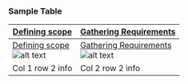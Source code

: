 ### Sample Table


| [Defining scope](https://www.google.com/) | [Gathering Requirements](https://www.google.com/) |
| ----------------------------------------- | ------------------------------------------------- |
|[Defining scope](https://www.google.com/)<br>![alt text][img 1]                         | [Gathering Requirements](https://www.google.com/)<br>![alt text][img 2]                                |
| Col 1 row 2 info                          | Col 2 row 2 info                                  |


[img 1]: https://static.thenounproject.com/png/2349396-200.png "Logo Title Text 2"
[img 2]: https://static.thenounproject.com/png/2349392-200.png "Logo Title Text 2"

